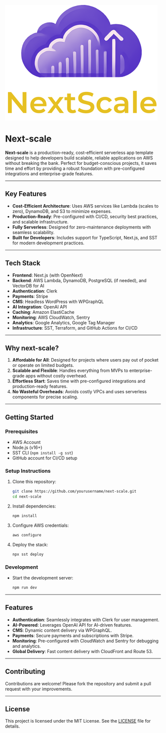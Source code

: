 ![Next Scale Banner](./docs/images/next-scale-logo.png)

# **Next-scale**

**Next-scale** is a production-ready, cost-efficient serverless app template designed to help developers build scalable, reliable applications on AWS without breaking the bank. Perfect for budget-conscious projects, it saves time and effort by providing a robust foundation with pre-configured integrations and enterprise-grade features.

---

## **Key Features**
- **Cost-Efficient Architecture**: Uses AWS services like Lambda (scales to zero), DynamoDB, and S3 to minimize expenses.
- **Production-Ready**: Pre-configured with CI/CD, security best practices, and scalable infrastructure.
- **Fully Serverless**: Designed for zero-maintenance deployments with seamless scalability.
- **Built for Developers**: Includes support for TypeScript, Next.js, and SST for modern development practices.

---

## **Tech Stack**
- **Frontend**: Next.js (with OpenNext)
- **Backend**: AWS Lambda, DynamoDB, PostgreSQL (if needed), and VectorDB for AI
- **Authentication**: Clerk
- **Payments**: Stripe
- **CMS**: Headless WordPress with WPGraphQL
- **AI Integration**: OpenAI API
- **Caching**: Amazon ElastiCache
- **Monitoring**: AWS CloudWatch, Sentry
- **Analytics**: Google Analytics, Google Tag Manager
- **Infrastructure**: SST, Terraform, and GitHub Actions for CI/CD

---

## **Why next-scale?**
1. **Affordable for All**: Designed for projects where users pay out of pocket or operate on limited budgets.
2. **Scalable and Flexible**: Handles everything from MVPs to enterprise-grade apps without costly overhead.
3. **Effortless Start**: Saves time with pre-configured integrations and production-ready features.
4. **No Wasteful Overheads**: Avoids costly VPCs and uses serverless components for precise scaling.

---

## **Getting Started**

### Prerequisites
- AWS Account
- Node.js (v16+)
- SST CLI (`npm install -g sst`)
- GitHub account for CI/CD setup

### Setup Instructions
1. Clone this repository:
   ```bash
   git clone https://github.com/yourusername/next-scale.git
   cd next-scale
   ```
2. Install dependencies:
   ```bash
   npm install
   ```
3. Configure AWS credentials:
   ```bash
   aws configure
   ```
4. Deploy the stack:
   ```bash
   npx sst deploy
   ```

### Development
- Start the development server:
  ```bash
  npm run dev
  ```

---

## **Features**
- **Authentication**: Seamlessly integrates with Clerk for user management.
- **AI-Powered**: Leverages OpenAI API for AI-driven features.
- **CMS**: Dynamic content delivery via WPGraphQL.
- **Payments**: Secure payments and subscriptions with Stripe.
- **Monitoring**: Pre-configured with CloudWatch and Sentry for debugging and analytics.
- **Global Delivery**: Fast content delivery with CloudFront and Route 53.

---

## **Contributing**
Contributions are welcome! Please fork the repository and submit a pull request with your improvements.

---

## **License**
This project is licensed under the MIT License. See the [LICENSE](LICENSE) file for details.
